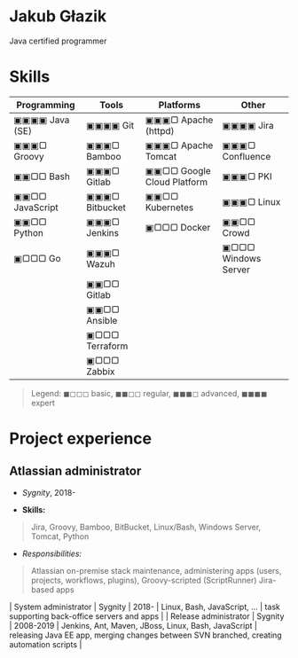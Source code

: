 # Jakub Głazik
Java certified programmer 


# Skills

| Programming             | Tools                     | Platforms                    | Other                        |
| -----                   | -----                     | -----                        | -----                        |
| ▣▣▣▣ Java (SE)        | ▣▣▣▣ Git                | ▣▣▣▢ Apache (httpd)        | ▣▣▣▣ Jira                  |
| ▣▣▣▢ Groovy           | ▣▣▣▢ Bamboo             | ▣▣▣▢ Apache Tomcat         | ▣▣▣▢ Confluence            |
| ▣▣▢▢ Bash             | ▣▣▣▢ Gitlab             | ▣▣▢▢ Google Cloud Platform | ▣▣▣▢ PKI                   |
| ▣▣▢▢ JavaScript       | ▣▣▣▢ Bitbucket          | ▣▣▢▢ Kubernetes            | ▣▣▣▢ Linux                 |
| ▣▣▢▢ Python           | ▣▣▣▢ Jenkins            | ▣▢▢▢ Docker                | ▣▣▢▢ Crowd                 |
| ▣▢▢▢ Go               | ▣▣▣▢ Wazuh              |                              | ▣▢▢▢ Windows Server        |
|                         | ▣▣▢▢ Gitlab             |                              |                              |
|                         | ▣▣▢▢ Ansible            |                              |                              |
|                         | ▣▢▢▢ Terraform          |                              |                              |
|                         | ▣▢▢▢ Zabbix             |                              |                              |

> Legend: ◼◻◻◻ basic, ◼◼◻◻ regular, ◼◼◼◻ advanced, ◼◼◼◼ expert


# Project experience

## Atlassian administrator
* *Sygnity*, 2018-

* **Skills:**
> Jira, Groovy, Bamboo, BitBucket, Linux/Bash, Windows Server, Tomcat, Python

* *Responsibilities:*
> Atlassian on-premise stack maintenance, administering  apps (users, projects, workflows, plugins), Groovy-scripted (ScriptRunner) Jira-based apps


| System administrator  | Sygnity  | 2018-     | Linux, Bash, JavaScript, ...                                 | task supporting back-office servers and apps                                             |
| Release administrator | Sygnity  | 2008-2019 | Jenkins, Ant, Maven, JBoss, Linux, Bash, JavaScript          | releasing Java EE app, merging changes between SVN branched, creating automation scripts |
